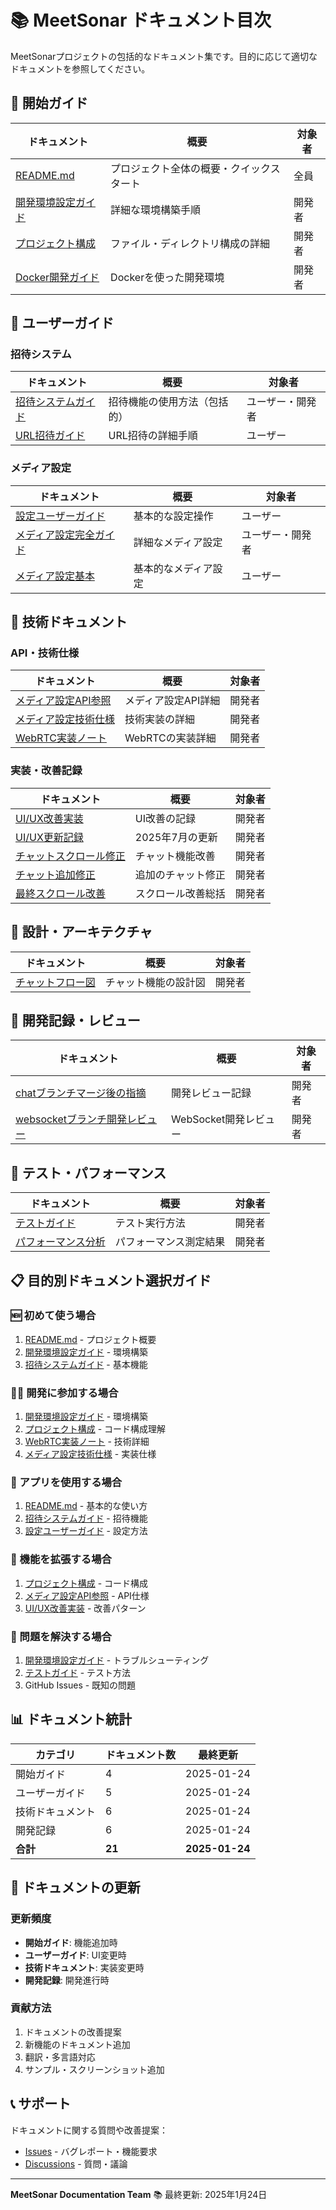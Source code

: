 # 📚 MeetSonar ドキュメント目次

MeetSonarプロジェクトの包括的なドキュメント集です。目的に応じて適切なドキュメントを参照してください。

## 🚀 開始ガイド

| ドキュメント | 概要 | 対象者 |
|-------------|------|--------|
| [README.md](../README.md) | プロジェクト全体の概要・クイックスタート | 全員 |
| [開発環境設定ガイド](./DEVELOPMENT_SETUP_GUIDE.md) | 詳細な環境構築手順 | 開発者 |
| [プロジェクト構成](./PROJECT_STRUCTURE.md) | ファイル・ディレクトリ構成の詳細 | 開発者 |
| [Docker開発ガイド](../README-DOCKER.md) | Dockerを使った開発環境 | 開発者 |

## 👥 ユーザーガイド

### 招待システム
| ドキュメント | 概要 | 対象者 |
|-------------|------|--------|
| [招待システムガイド](./INVITATION_SYSTEM_GUIDE.md) | 招待機能の使用方法（包括的） | ユーザー・開発者 |
| [URL招待ガイド](./URL_INVITATION_GUIDE.md) | URL招待の詳細手順 | ユーザー |

### メディア設定
| ドキュメント | 概要 | 対象者 |
|-------------|------|--------|
| [設定ユーザーガイド](./SETTINGS_USER_GUIDE.md) | 基本的な設定操作 | ユーザー |
| [メディア設定完全ガイド](./MEDIA_DEVICE_SETTINGS_COMPLETE_GUIDE.md) | 詳細なメディア設定 | ユーザー・開発者 |
| [メディア設定基本](./MEDIA_DEVICE_SETTINGS.md) | 基本的なメディア設定 | ユーザー |

## 🔧 技術ドキュメント

### API・技術仕様
| ドキュメント | 概要 | 対象者 |
|-------------|------|--------|
| [メディア設定API参照](./MEDIA_SETTINGS_API_REFERENCE.md) | メディア設定API詳細 | 開発者 |
| [メディア設定技術仕様](./MEDIA_SETTINGS_TECHNICAL_SPEC.md) | 技術実装の詳細 | 開発者 |
| [WebRTC実装ノート](./use-webrtc-implementation-notes.md) | WebRTCの実装詳細 | 開発者 |

### 実装・改善記録
| ドキュメント | 概要 | 対象者 |
|-------------|------|--------|
| [UI/UX改善実装](./UI_UX_IMPROVEMENTS_IMPLEMENTATION.md) | UI改善の記録 | 開発者 |
| [UI/UX更新記録](./UI,UX_20250725.md) | 2025年7月の更新 | 開発者 |
| [チャットスクロール修正](./CHAT_SCROLL_FIX.md) | チャット機能改善 | 開発者 |
| [チャット追加修正](./CHAT_ADDITIONAL_FIXES.md) | 追加のチャット修正 | 開発者 |
| [最終スクロール改善](./FINAL_SCROLL_IMPROVEMENTS.md) | スクロール改善総括 | 開発者 |

## 🎨 設計・アーキテクチャ

| ドキュメント | 概要 | 対象者 |
|-------------|------|--------|
| [チャットフロー図](./chat-flow-diagram.md) | チャット機能の設計図 | 開発者 |

## 📝 開発記録・レビュー

| ドキュメント | 概要 | 対象者 |
|-------------|------|--------|
| [chatブランチマージ後の指摘](./Claudeのchatブランチマージ後の指摘_2025-07-25.md) | 開発レビュー記録 | 開発者 |
| [websocketブランチ開発レビュー](./Claudeのwebsocketブランチ開発中に入ったレビュー.md) | WebSocket開発レビュー | 開発者 |

## 🧪 テスト・パフォーマンス

| ドキュメント | 概要 | 対象者 |
|-------------|------|--------|
| [テストガイド](../TESTING.md) | テスト実行方法 | 開発者 |
| [パフォーマンス分析](../PERFORMANCE_ANALYSIS.md) | パフォーマンス測定結果 | 開発者 |

## 📋 目的別ドキュメント選択ガイド

### 🆕 初めて使う場合
1. [README.md](../README.md) - プロジェクト概要
2. [開発環境設定ガイド](./DEVELOPMENT_SETUP_GUIDE.md) - 環境構築
3. [招待システムガイド](./INVITATION_SYSTEM_GUIDE.md) - 基本機能

### 👨‍💻 開発に参加する場合
1. [開発環境設定ガイド](./DEVELOPMENT_SETUP_GUIDE.md) - 環境構築
2. [プロジェクト構成](./PROJECT_STRUCTURE.md) - コード構成理解
3. [WebRTC実装ノート](./use-webrtc-implementation-notes.md) - 技術詳細
4. [メディア設定技術仕様](./MEDIA_SETTINGS_TECHNICAL_SPEC.md) - 実装仕様

### 🎥 アプリを使用する場合
1. [README.md](../README.md) - 基本的な使い方
2. [招待システムガイド](./INVITATION_SYSTEM_GUIDE.md) - 招待機能
3. [設定ユーザーガイド](./SETTINGS_USER_GUIDE.md) - 設定方法

### 🔧 機能を拡張する場合
1. [プロジェクト構成](./PROJECT_STRUCTURE.md) - コード構成
2. [メディア設定API参照](./MEDIA_SETTINGS_API_REFERENCE.md) - API仕様
3. [UI/UX改善実装](./UI_UX_IMPROVEMENTS_IMPLEMENTATION.md) - 改善パターン

### 🚨 問題を解決する場合
1. [開発環境設定ガイド](./DEVELOPMENT_SETUP_GUIDE.md) - トラブルシューティング
2. [テストガイド](../TESTING.md) - テスト方法
3. GitHub Issues - 既知の問題

## 📊 ドキュメント統計

| カテゴリ | ドキュメント数 | 最終更新 |
|---------|--------------|----------|
| 開始ガイド | 4 | 2025-01-24 |
| ユーザーガイド | 5 | 2025-01-24 |
| 技術ドキュメント | 6 | 2025-01-24 |
| 開発記録 | 6 | 2025-01-24 |
| **合計** | **21** | **2025-01-24** |

## 🔄 ドキュメントの更新

### 更新頻度
- **開始ガイド**: 機能追加時
- **ユーザーガイド**: UI変更時
- **技術ドキュメント**: 実装変更時
- **開発記録**: 開発進行時

### 貢献方法
1. ドキュメントの改善提案
2. 新機能のドキュメント追加
3. 翻訳・多言語対応
4. サンプル・スクリーンショット追加

## 📞 サポート

ドキュメントに関する質問や改善提案：
- [Issues](https://github.com/your-username/meetsonar/issues) - バグレポート・機能要求
- [Discussions](https://github.com/your-username/meetsonar/discussions) - 質問・議論

---

**MeetSonar Documentation Team** 📚
最終更新: 2025年1月24日
